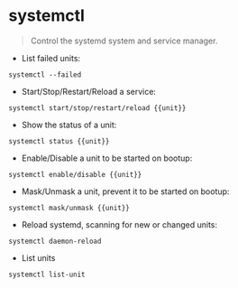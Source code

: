 # systemctl

> Control the systemd system and service manager.

- List failed units:

`systemctl --failed`

- Start/Stop/Restart/Reload a service:

`systemctl start/stop/restart/reload {{unit}}`

- Show the status of a unit:

`systemctl status {{unit}}`

- Enable/Disable a unit to be started on bootup:

`systemctl enable/disable {{unit}}`

- Mask/Unmask a unit, prevent it to be started on bootup:

`systemctl mask/unmask {{unit}}`

- Reload systemd, scanning for new or changed units:

`systemctl daemon-reload`

- List units

`systemctl list-unit`
